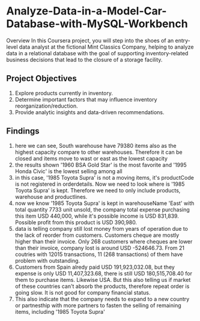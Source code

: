 # Analyze-Data-in-a-Model-Car-Database-with-MySQL-Workbench
Overview  In this Coursera project, you will step into the shoes of an entry-level data analyst at the fictional Mint Classics Company, helping to analyze data in a relational database with the goal of supporting inventory-related business decisions that lead to the closure of a storage facility.

## Project Objectives

1. Explore products currently in inventory.
2. Determine important factors that may influence inventory reorganization/reduction.
3. Provide analytic insights and data-driven recommendations.

## Findings
1. here we can see, South warehouse have 79380 items also  as the highest capacity compare to other warehouses. Therefore it can be closed and items move to wast or east as the lowest capacity
2. the results shown '1960 BSA Gold Star' is the most favorite and '1995 Honda Civic' is the lowest selling among all
3. in this case, '1985 Toyota Supra' is not a moving items, it's productCode is not registered in orderdetails. Now we need to look where is '1985 Toyota Supra' is kept. Therefore we need to only include products, warehouse and productlines. 
4. now we know '1985 Toyota Supra' is kept in warehouseName 'East' with total quantity 7733 unit unsold, the company total expense purchasing this item USD 440,000, while it's possible income is USD 831,839. Possible profit from this product is USD 390,980.
5. data is telling company still lost money from years of operation due to the lack of reorder from customers. Customers cheque are mostly higher than their invoice. Only 268 customers where cheques are lower than their invoice, company lost is around USD -524646.73. From 21 coutries with 12015 transactions, 11 (268 transactions) of them have problem with outstanding.
6. Customers from Spain alredy paid USD 191,923,032.08, but they expense is only USD 11,407,323.68, there is still USD 180,515,708.40 for them to purchase items. Likewise USA. But this also telling us if market of these countries can't absorb the products, therefore repeat order is going slow. It is not good for company financial status.
7. This also indicate that the company needs to expand to a new country  or partnesthip with more partners to fasten the selling of remaining items, including '1985 Toyota Supra' 

